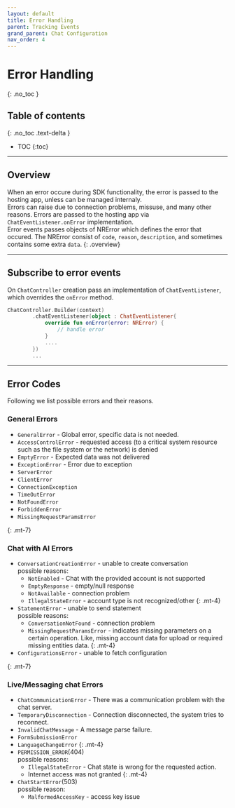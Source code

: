```yaml
---
layout: default
title: Error Handling
parent: Tracking Events
grand_parent: Chat Configuration
nav_order: 4
---
```


# Error Handling
{: .no_toc }

## Table of contents
{: .no_toc .text-delta }

- TOC
{:toc}

---

## Overview
When an error occure during SDK functionality, the error is passed to the hosting app, unless can be managed internaly.   
Errors can raise due to connection problems, missuse, and many other reasons. Errors are passed to the hosting app via `ChatEventListener.onError` implementation.   
Error events passes objects of NRError which defines the error that occured. The NRError consist of `code`, `reason`, `description`, and sometimes contains some extra `data`.
{: .overview}

---

## Subscribe to error events 
On `ChatController` creation pass an implementation of `ChatEventListener`, which overrides the `onError` method. 

```kotlin
ChatController.Builder(context)
        .chatEventListener(object : ChatEventListener{
            override fun onError(error: NRError) {
                // handle error
            }
            ....
        })
        ...
```

---

## Error Codes

Following we list possible errors and their reasons.

### General Errors

- `GeneralError` - Global error, specific data is not needed.
- `AccessControlError` - requested access (to a critical system resource such as the file system or the network) is denied
- `EmptyError` - Expected data was not delivered
- `ExceptionError` - Error due to exception
- `ServerError`
- `ClientError`
- `ConnectionException`
- `TimeOutError`
- `NotFoundError`
- `ForbiddenError`
- `MissingRequestParamsError`

{: .mt-7}
### Chat with AI Errors

- `ConversationCreationError` - unable to create conversation   
  possible reasons:
  - `NotEnabled` - Chat with the provided account is not supported
  - `EmptyResponse` - empty/null response
  - `NotAvailable` - connection problem
  - `IllegalStateError` - account type is not recognized/other
{: .mt-4}
- `StatementError` - unable to send statement   
  possible reasons:
  - `ConversationNotFound` - connection problem
  - `MissingRequestParamsError` - indicates missing parameters on a certain operation. Like, missing account data for upload or required missing entities data.
{: .mt-4}
- `ConfigurationsError` - unable to fetch configuration

{: .mt-7}
### Live/Messaging chat Errors

- `ChatCommunicationError` - There was a communication problem with the chat server.
- `TemporaryDisconnection` - Connection disconnected, the system tries to reconnect.
- `InvalidChatMessage` - A message parse failure.
- `FormSubmissionError`
- `LanguageChangeError`
{: .mt-4}
- `PERMISSION_ERROR`(404)   
  possible reasons:
  - `IllegalStateError` - Chat state is wrong for the requested action.
  - Internet access was not granted
{: .mt-4}
- `ChatStartError`(503)   
  possible reason:
  - `MalformedAccessKey` - access key issue
